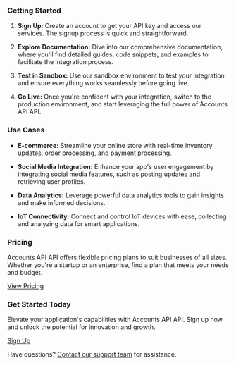 ### Getting Started

1. **Sign Up:** Create an account to get your API key and access our services. The signup process is quick and straightforward.

2. **Explore Documentation:** Dive into our comprehensive documentation, where you'll find detailed guides, code snippets, and examples to facilitate the integration process.

3. **Test in Sandbox:** Use our sandbox environment to test your integration and ensure everything works seamlessly before going live.

4. **Go Live:** Once you're confident with your integration, switch to the production environment, and start leveraging the full power of Accounts API API.

### Use Cases

- **E-commerce:** Streamline your online store with real-time inventory updates, order processing, and payment processing.

- **Social Media Integration:** Enhance your app's user engagement by integrating social media features, such as posting updates and retrieving user profiles.

- **Data Analytics:** Leverage powerful data analytics tools to gain insights and make informed decisions.

- **IoT Connectivity:** Connect and control IoT devices with ease, collecting and analyzing data for smart applications.

### Pricing

Accounts API API offers flexible pricing plans to suit businesses of all sizes. Whether you're a startup or an enterprise, find a plan that meets your needs and budget.

[View Pricing](#link-to-pricing-page)

### Get Started Today

Elevate your application's capabilities with Accounts API API. Sign up now and unlock the potential for innovation and growth.

[Sign Up](#link-to-sign-up-page)

Have questions? [Contact our support team](#link-to-contact-page) for assistance.
